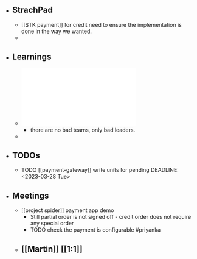 - ## StrachPad
	- [[STK payment]] for credit need to ensure the implementation is done in the way we wanted.
	-
- ## Learnings
	- ![How to effectively lead an inexperienced team of junior developers (7).pdf](../assets/How_to_effectively_lead_an_inexperienced_team_of_junior_developers_(7)_1679986658589_0.pdf)
		- there are no bad teams, only bad leaders.
	-
- ## TODOs
	- TODO [[payment-gateway]] write units for pending
	  DEADLINE: <2023-03-28 Tue>
- ## Meetings
	- [[project spider]] payment app demo
		- Still partial order is not signed off - credit order does not require any special order
		- TODO check the payment is configurable #priyanka
	- [[Martin]] [[1:1]]
		-